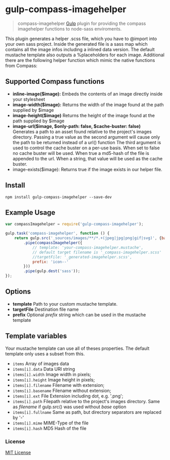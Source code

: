 # gulp-compass-imagehelper
> compass-imagehelper [Gulp](https://github.com/gulpjs/gulp) plugin for providing the compass imagehelper functions to node-sass enviroments.

This plugin generates a helper .scss file, which you have to @import into your own sass project. 
Inside the generated file is a sass map which contains all the image infos including a inlined data version. 
The default mustache template also outputs a %placeholders for each image.
Additional there are the following helper function which mimic the native functions from Compass:

## Supported Compass functions
* **inline-image($image):** Embeds the contents of an image directly inside your stylesheet
* **image-width($image):** Returns the width of the image found at the path supplied by $image
* **image-height($image)** Returns the height of the image found at the path supplied by $image
* **image-url($image, $only-path: false, $cache-buster: false)**  
  Generates a path to an asset found relative to the project's images directory.
  Passing a true value as the second argument will cause only the path to be returned instead of a url() function
  The third argument is used to control the cache buster on a per-use basis. When set to false no cache buster will be used. When true a md5-hash of the file is appended to the url. When a string, that value will be used as the cache buster.
* image-exists($image): Returns true if the image exists in our helper file.

## Install
```shell
npm install gulp-compass-imagehelper --save-dev
```

## Example Usage
```javascript
var compassImagehelper = require('gulp-compass-imagehelper');

gulp.task('compass-imagehelper', function () {
    return gulp.src('_sources/images/**/*.+(jpeg|jpg|png|gif|svg)', {base: '_sources/images'})
        .pipe(compassImagehelper({
            // template: 'your-compass-imagehelper.mustache',
            // default target filename is '_compass-imagehelper.scss'
            //targetFile: '_generated-imagehelper.scss',
            prefix: 'icon--'
        }))
        .pipe(gulp.dest('sass'));
});
```

## Options
* **template** Path to your custom mustache template.
* **targetFile** Destination file name
* **prefix** Optional *prefix* string which can be used in the mustache template

## Template variables
Your mustache template can use all of theses properties. The default template only uses a subset from this.
* ```items``` Array of images data
* ```items[i].data``` Data URI string
* ```items[i].width``` Image width in pixels;
* ```items[i].height``` Image height in pixels;
* ```items[i].filename``` Filename with extension;
* ```items[i].basename``` Filename without extension;
* ```items[i].ext``` File Extension including dot, e.g. '.png';
* ```items[i].path``` Filepath relative to the project's images directory. Same as *filename* if gulp.src() was used without *base* option
* ```items[i].fullname``` Same as path, but directory separators are replaced by '-'
* ```items[i].mime``` MIME-Type of the file
* ```items[i].hash``` MD5 Hash of the file

### License
[MIT License](http://en.wikipedia.org/wiki/MIT_License)